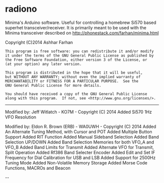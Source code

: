 radiono
=======

Minima's Arduino software. Useful for controlling a homebrew Si570 based superhet transceiver/receiver.
It is primarily meant to be used with the Minima transceiver described on http://phonestack.com/farhan/minima.html

Copyright (C)2014  Ashhar Farhan

    This program is free software: you can redistribute it and/or modify
    it under the terms of the GNU General Public License as published by
    the Free Software Foundation, either version 3 of the License, or
    (at your option) any later version.

    This program is distributed in the hope that it will be useful,
    but WITHOUT ANY WARRANTY; without even the implied warranty of
    MERCHANTABILITY or FITNESS FOR A PARTICULAR PURPOSE.  See the
    GNU General Public License for more details.

    You should have received a copy of the GNU General Public License
    along with this program.  If not, see <http://www.gnu.org/licenses/>.


--------------------

Modified by: Jeff Witlatch - KO7M - Copyright (C) 2014
    Added Si570 1Hz VFO Resolution
 
Modified by: Eldon R. Brown (ERB) - WA0UWH - Copyright (C) 2014
    Added An Alternate Tuning Method, with Cursor and POT
    Added Multiple Button Support
    Added RIT Function
    Added Manual Sideband Selection
    Added Band Selection UP/DOWN
    Added Band Selection Memories for both VFO_A and VFO_B
    Added Band Limits for Transmit
    Added Alternate VFO for Transmit, Split Operation
    Added Rf386 Band Selecter Encoder
    Added Edit and Set IF Frequency for Dial Calibration for USB and LSB
    Added Support for 2500Hz Tuning Mode
    Added Non-Volatile Memory Storage
    Added Morse Code Functions, MACROs and Beacon

--
